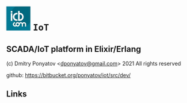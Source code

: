 #  ![logo](doc/logo.png) `IoT`
## SCADA/IoT platform in Elixir/Erlang

(c) Dmitry Ponyatov <<dponyatov@gmail.com>> 2021 All rights reserved

github: https://bitbucket.org/ponyatov/iot/src/dev/


## Links


